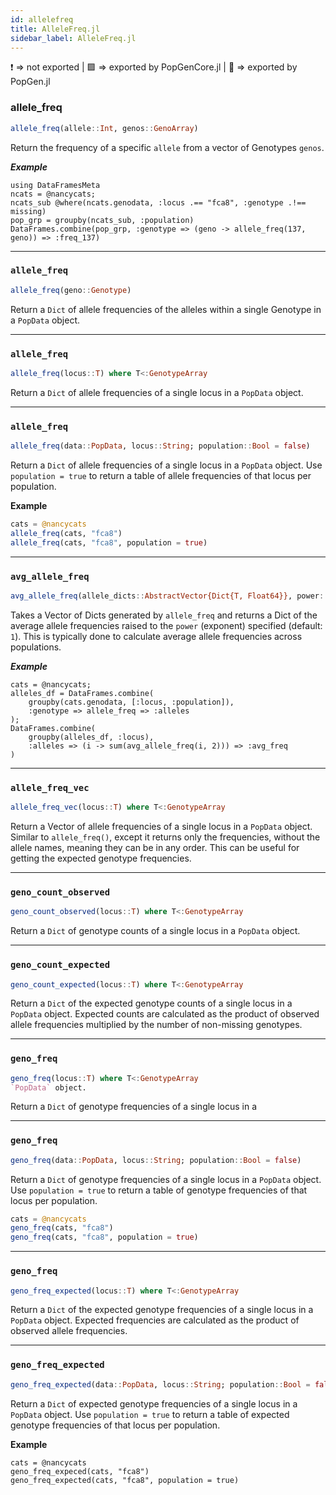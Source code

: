 ```yaml
---
id: allelefreq
title: AlleleFreq.jl
sidebar_label: AlleleFreq.jl
---
```


❗ => not exported | 
🟪 => exported by PopGenCore.jl | 
🔵 => exported by PopGen.jl

### allele_freq
```julia
allele_freq(allele::Int, genos::GenoArray)
```
Return the frequency of a specific `allele` from a vector of Genotypes `genos`.

***Example***

```
using DataFramesMeta
ncats = @nancycats;
ncats_sub @where(ncats.genodata, :locus .== "fca8", :genotype .!== missing)
pop_grp = groupby(ncats_sub, :population)
DataFrames.combine(pop_grp, :genotype => (geno -> allele_freq(137, geno)) => :freq_137)
```

----

### `allele_freq`
```julia
allele_freq(geno::Genotype)
```
Return a `Dict` of allele frequencies of the alleles within a single Genotype in a `PopData`
object.

----

### `allele_freq`
```julia
allele_freq(locus::T) where T<:GenotypeArray
```
Return a `Dict` of allele frequencies of a single locus in a `PopData`
object.

----

### `allele_freq`
```julia
allele_freq(data::PopData, locus::String; population::Bool = false)
```
Return a `Dict` of allele frequencies of a single locus in a `PopData`
object. Use `population = true` to return a table of allele frequencies
of that locus per population.

**Example**
```julia
cats = @nancycats
allele_freq(cats, "fca8")
allele_freq(cats, "fca8", population = true)
```

----

### `avg_allele_freq`
```julia
avg_allele_freq(allele_dicts::AbstractVector{Dict{T, Float64}}, power::Int = 1) where T<:Signed  
```
Takes a Vector of Dicts generated by `allele_freq` and returns a Dict of the average
allele frequencies raised to the `power` (exponent) specified (default: `1`). 
This is typically done to calculate average allele frequencies across populations.

***Example***
```
cats = @nancycats;
alleles_df = DataFrames.combine(
    groupby(cats.genodata, [:locus, :population]),
    :genotype => allele_freq => :alleles
);
DataFrames.combine(
    groupby(alleles_df, :locus),
    :alleles => (i -> sum(avg_allele_freq(i, 2))) => :avg_freq
)
```

----

### `allele_freq_vec`
```julia
allele_freq_vec(locus::T) where T<:GenotypeArray
```
Return a Vector of allele frequencies of a single locus in a `PopData` object. Similar to `allele_freq()`, except it returns only the frequencies, without the allele names, meaning they can be in any order. This can be useful for getting the expected genotype frequencies.

----

### `geno_count_observed`
```julia
geno_count_observed(locus::T) where T<:GenotypeArray
```
Return a `Dict` of genotype counts of a single locus in a
`PopData` object.

----

### `geno_count_expected`
```julia
geno_count_expected(locus::T) where T<:GenotypeArray
```
Return a `Dict` of the expected genotype counts of a single locus in a
`PopData` object. Expected counts are calculated as the product of observed allele frequencies multiplied by the number of non-missing genotypes.

----

### `geno_freq`
```julia
geno_freq(locus::T) where T<:GenotypeArray
`PopData` object.
```
Return a `Dict` of genotype frequencies of a single locus in a

----

### `geno_freq`
```julia
geno_freq(data::PopData, locus::String; population::Bool = false)
```
Return a `Dict` of genotype frequencies of a single locus in a `PopData`
object. Use `population = true` to return a table of genotype frequencies
of that locus per population.

```julia
cats = @nancycats
geno_freq(cats, "fca8")
geno_freq(cats, "fca8", population = true)
```

----

### `geno_freq`
```julia
geno_freq_expected(locus::T) where T<:GenotypeArray
```
Return a `Dict` of the expected genotype frequencies of a single locus in a `PopData` object. Expected frequencies are calculated as the product of
observed allele frequencies.

----

### `geno_freq_expected`
```julia
geno_freq_expected(data::PopData, locus::String; population::Bool = false)
```
Return a `Dict` of expected genotype frequencies of a single locus in a
`PopData` object. Use `population = true` to return a table of expected genotype frequencies of that locus per population.

**Example**
```
cats = @nancycats
geno_freq_expeced(cats, "fca8")
geno_freq_expected(cats, "fca8", population = true)
```